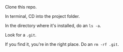 Clone this repo.

In terminal, CD into the project folder.

In the directory where it's installed, do an `ls -a`.

Look for a `.git`.

If you find it, you're in the right place. Do an `rm -rf .git`.
